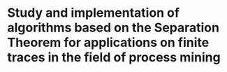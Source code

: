 # Study and implementation of algorithms based on the Separation Theorem for applications on finite traces in the field of process mining
